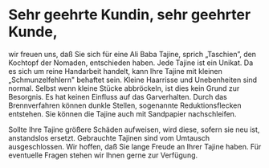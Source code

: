 # Sehr geehrte Kundin, sehr geehrter Kunde,


wir freuen uns, daß Sie sich für eine Ali Baba Tajine,
sprich „Taschien”, den Kochtopf der Nomaden, entschieden haben.
Jede Tajine ist ein Unikat. Da es sich um reine Handarbeit handelt, kann Ihre Tajine mit kleinen „Schmunzelfehlern" behaftet sein. Kleine Haarrisse und Unebenheiten sind normal. Selbst wenn kleine Stücke abbröckeln, ist dies kein Grund zur Besorgnis. Es hat keinen Einfluss auf das Garverhalten. Durch das Brennverfahren können dunkle Stellen, sogenannte Reduktionsflecken entstehen. Sie können die Tajine auch mit Sandpapier nachschleifen. 

Sollte Ihre Tajine größere Schäden aufweisen, wird diese, sofern sie neu ist, anstandslos ersetzt. Gebrauchte Tajinen sind vom Umtausch ausgeschlossen.
Wir hoffen, daß Sie lange Freude an Ihrer Tajine haben. 
Für eventuelle Fragen stehen wir Ihnen gerne zur Verfügung.
